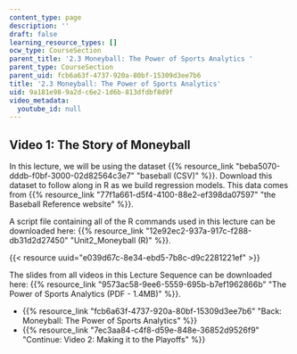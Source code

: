 ```yaml
---
content_type: page
description: ''
draft: false
learning_resource_types: []
ocw_type: CourseSection
parent_title: '2.3 Moneyball: The Power of Sports Analytics '
parent_type: CourseSection
parent_uid: fcb6a63f-4737-920a-80bf-15309d3ee7b6
title: '2.3 Moneyball: The Power of Sports Analytics'
uid: 9a181e98-9a2d-c6e2-1d6b-813dfdbf8d9f
video_metadata:
  youtube_id: null
---
```

## Video 1: The Story of Moneyball

In this lecture, we will be using the dataset {{% resource_link "beba5070-dddb-f0bf-3000-02d82564c3e7" "baseball (CSV)" %}}. Download this dataset to follow along in R as we build regression models. This data comes from {{% resource_link "77f1a661-d5f4-4100-88e2-ef398da07597" "the Baseball Reference website" %}}.

A script file containing all of the R commands used in this lecture can be downloaded here: {{% resource_link "12e92ec2-937a-917c-f288-db31d2d27450" "Unit2_Moneyball (R)" %}}.

{{< resource uuid="e039d67c-8e34-ebd5-7b8c-d9c2281221ef" >}}

The slides from all videos in this Lecture Sequence can be downloaded here: {{% resource_link "9573ac58-9ee6-5559-695b-b7ef1962866b" "The Power of Sports Analytics (PDF - 1.4MB)" %}}.

- {{% resource_link "fcb6a63f-4737-920a-80bf-15309d3ee7b6" "Back: Moneyball: The Power of Sports Analytics" %}}
- {{% resource_link "7ec3aa84-c4f8-d59e-848e-36852d9526f9" "Continue: Video 2: Making it to the Playoffs" %}}